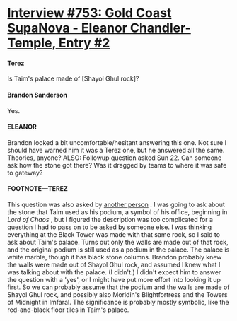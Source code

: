 # [Interview #753: Gold Coast SupaNova - Eleanor Chandler-Temple, Entry #2](https://www.theoryland.com/intvmain.php?i=753#2)

#### Terez

Is Taim's palace made of [Shayol Ghul rock]?

#### Brandon Sanderson

Yes.

#### ELEANOR

Brandon looked a bit uncomfortable/hesitant answering this one. Not sure I should have warned him it was a Terez one, but he answered all the same. Theories, anyone? ALSO: Followup question asked Sun 22. Can someone ask how the stone got there? Was it dragged by teams to where it was safe to gateway?

#### FOOTNOTE—TEREZ

This question was also asked by
[another person](http://www.theoryland.com/intvmain.php?i=752)
. I was going to ask about the stone that Taim used as his podium, a symbol of his office, beginning in
*Lord of Chaos*
, but I figured the description was too complicated for a question I had to pass on to be asked by someone else. I was thinking everything at the Black Tower was made with that same rock, so I said to ask about Taim's palace. Turns out only the walls are made out of that rock, and the original podium is still used as a podium in the palace. The palace is white marble, though it has black stone columns. Brandon probably knew the walls were made out of Shayol Ghul rock, and assumed I knew what I was talking about with the palace. (I didn't.) I didn't expect him to answer the question with a 'yes', or I might have put more effort into looking it up first. So we can probably assume that the podium and the walls are made of Shayol Ghul rock, and possibly also Moridin's Blightfortress and the Towers of Midnight in Imfaral. The significance is probably mostly symbolic, like the red-and-black floor tiles in Taim's palace.

